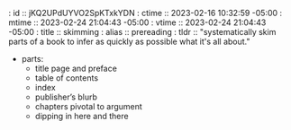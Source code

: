 : id    :: jKQ2UPdUYVO2SpKTxkYDN
: ctime :: 2023-02-16 10:32:59 -05:00
: mtime :: 2023-02-24 21:04:43 -05:00
: vtime :: 2023-02-24 21:04:43 -05:00
: title :: skimming
: alias :: prereading
: tldr  :: "systematically skim parts of a book to infer as quickly as possible what it's all about."

- parts:
  - title page and preface
  - table of contents
  - index
  - publisher’s blurb
  - chapters pivotal to argument
  - dipping in here and there
